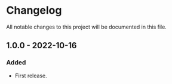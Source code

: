 # Changelog

All notable changes to this project will be documented in this file.

## 1.0.0 - 2022-10-16

### Added

- First release.
